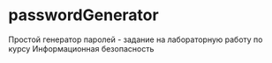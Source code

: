 # passwordGenerator
Простой генератор паролей - задание на лабораторную работу по курсу Информационная безопасность
